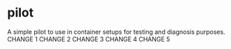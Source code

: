 # pilot
A simple pilot to use in container setups for testing and diagnosis purposes.
CHANGE 1
CHANGE 2
CHANGE 3
CHANGE 4
CHANGE 5
